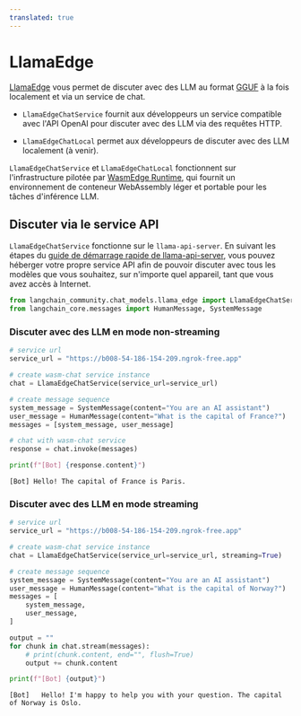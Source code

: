 ```yaml
---
translated: true
---
```


# LlamaEdge

[LlamaEdge](https://github.com/second-state/LlamaEdge) vous permet de discuter avec des LLM au format [GGUF](https://github.com/ggerganov/llama.cpp/blob/master/gguf-py/README.md) à la fois localement et via un service de chat.

- `LlamaEdgeChatService` fournit aux développeurs un service compatible avec l'API OpenAI pour discuter avec des LLM via des requêtes HTTP.

- `LlamaEdgeChatLocal` permet aux développeurs de discuter avec des LLM localement (à venir).

`LlamaEdgeChatService` et `LlamaEdgeChatLocal` fonctionnent sur l'infrastructure pilotée par [WasmEdge Runtime](https://wasmedge.org/), qui fournit un environnement de conteneur WebAssembly léger et portable pour les tâches d'inférence LLM.

## Discuter via le service API

`LlamaEdgeChatService` fonctionne sur le `llama-api-server`. En suivant les étapes du [guide de démarrage rapide de llama-api-server](https://github.com/second-state/llama-utils/tree/main/api-server#readme), vous pouvez héberger votre propre service API afin de pouvoir discuter avec tous les modèles que vous souhaitez, sur n'importe quel appareil, tant que vous avez accès à Internet.

```python
from langchain_community.chat_models.llama_edge import LlamaEdgeChatService
from langchain_core.messages import HumanMessage, SystemMessage
```

### Discuter avec des LLM en mode non-streaming

```python
# service url
service_url = "https://b008-54-186-154-209.ngrok-free.app"

# create wasm-chat service instance
chat = LlamaEdgeChatService(service_url=service_url)

# create message sequence
system_message = SystemMessage(content="You are an AI assistant")
user_message = HumanMessage(content="What is the capital of France?")
messages = [system_message, user_message]

# chat with wasm-chat service
response = chat.invoke(messages)

print(f"[Bot] {response.content}")
```

```output
[Bot] Hello! The capital of France is Paris.
```

### Discuter avec des LLM en mode streaming

```python
# service url
service_url = "https://b008-54-186-154-209.ngrok-free.app"

# create wasm-chat service instance
chat = LlamaEdgeChatService(service_url=service_url, streaming=True)

# create message sequence
system_message = SystemMessage(content="You are an AI assistant")
user_message = HumanMessage(content="What is the capital of Norway?")
messages = [
    system_message,
    user_message,
]

output = ""
for chunk in chat.stream(messages):
    # print(chunk.content, end="", flush=True)
    output += chunk.content

print(f"[Bot] {output}")
```

```output
[Bot]   Hello! I'm happy to help you with your question. The capital of Norway is Oslo.
```
